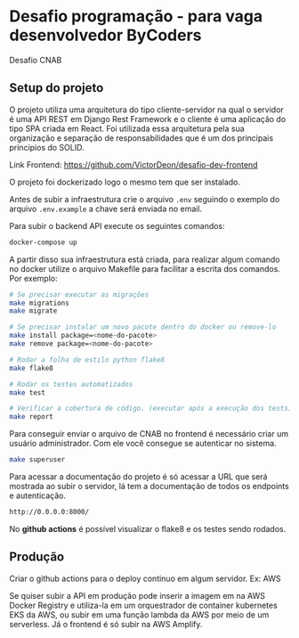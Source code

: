 # Desafio programação - para vaga desenvolvedor ByCoders

Desafio CNAB

## Setup do projeto

O projeto utiliza uma arquitetura do tipo cliente-servidor na qual o servidor é uma API REST em Django Rest Framework e o cliente
é uma aplicação do tipo SPA criada em React. Foi utilizada essa arquitetura pela sua organização e separação de responsabilidades
que é um dos principais principios do SOLID.

Link Frontend: https://github.com/VictorDeon/desafio-dev-frontend

O projeto foi dockerizado logo o mesmo tem que ser instalado.

Antes de subir a infraestrutura crie o arquivo `.env` seguindo o exemplo do arquivo `.env.example` a chave será enviada no email.

Para subir o backend API execute os seguintes comandos:

```sh
docker-compose up
```

A partir disso sua infraestrutura está criada, para realizar algum comando no docker utilize o arquivo Makefile
para facilitar a escrita dos comandos. Por exemplo:

```sh
# Se precisar executar as migrações
make migrations
make migrate

# Se precisar instalar um novo pacote dentro do docker ou remove-lo
make install package=<nome-do-pacote>
make remove package=<nome-do-pacote>

# Rodar a folha de estilo python flake8
make flake8

# Rodar os testes automatizados
make test

# Verificar a cobertura de código. (executar após a execução dos tests)
make report
```

Para conseguir enviar o arquivo de CNAB no frontend é necessário criar um usuário administrador. Com ele
você consegue se autenticar no sistema.

```sh
make superuser
```

Para acessar a documentação do projeto é só acessar a URL que será mostrada ao subir o servidor,
lá tem a documentação de todos os endpoints e autenticação.

```sh
http://0.0.0.0:8000/
```

No **github actions** é possível visualizar o flake8 e os testes sendo rodados.

## Produção

Criar o github actions para o deploy continuo em algum servidor. Ex: AWS

Se quiser subir a API em produção pode inserir a imagem em na AWS Docker Registry e utiliza-la em um orquestrador de container
kubernetes EKS da AWS, ou subir em uma função lambda da AWS por meio de um serverless. Já o frontend é só subir na AWS Amplify.
